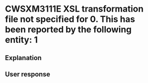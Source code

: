 # CWSXM3111E XSL transformation file not specified for 0. This has been reported by the following entity: 1

## Explanation

## User response